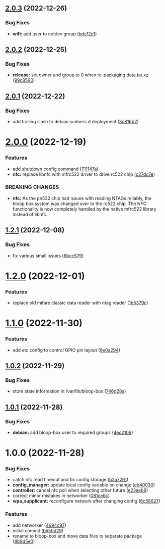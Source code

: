 ## [2.0.3](https://github.com/bloop-box/bloop-box-client/compare/v2.0.2...v2.0.3) (2022-12-26)


### Bug Fixes

* **wifi:** add user to netdev group ([bdc12e1](https://github.com/bloop-box/bloop-box-client/commit/bdc12e1a50e21b5ac062f7f61ab0d3e47362d3a8))

## [2.0.2](https://github.com/bloop-box/bloop-box-client/compare/v2.0.1...v2.0.2) (2022-12-25)


### Bug Fixes

* **release:** set owner and group to 0 when re-packaging data.tar.xz ([99c8590](https://github.com/bloop-box/bloop-box-client/commit/99c8590f26caf43f34b8c9c2345cad3f6c4cfd5f))

## [2.0.1](https://github.com/bloop-box/bloop-box-client/compare/v2.0.0...v2.0.1) (2022-12-22)


### Bug Fixes

* add trailing slash to debian sudoers.d deployment ([3c816b2](https://github.com/bloop-box/bloop-box-client/commit/3c816b2a9fd628d386308544a926192540594f60))

# [2.0.0](https://github.com/bloop-box/bloop-box-client/compare/v1.2.1...v2.0.0) (2022-12-19)


### Features

* add shutdown config command ([711147a](https://github.com/bloop-box/bloop-box-client/commit/711147a908e32bec764f20df35e23601dea715f9))
* **nfc:** replace libnfc with mfrc522 driver to drive rc522 chip ([c27dc7e](https://github.com/bloop-box/bloop-box-client/commit/c27dc7e2ad2bfdff587a799d21e0ab95be3e19de))


### BREAKING CHANGES

* **nfc:** As the pn532 chip had issues with reading NTAGs reliably, the
bloop box system was changed over to the rc522 chip. The NFC functionality is
now completely handled by the native mfrc522 library instead of libnfc.

## [1.2.1](https://github.com/bloop-box/bloop-box-client/compare/v1.2.0...v1.2.1) (2022-12-08)


### Bug Fixes

* fix various small issues ([6bcc579](https://github.com/bloop-box/bloop-box-client/commit/6bcc579fb2639d5e21d7442e5e6bbad4e1549c95))

# [1.2.0](https://github.com/bloop-box/bloop-box-client/compare/v1.1.0...v1.2.0) (2022-12-01)


### Features

* replace old mifare classic data reader with ntag reader ([1b5379c](https://github.com/bloop-box/bloop-box-client/commit/1b5379c4dcc999554df970b4447df64b36cb53d5))

# [1.1.0](https://github.com/bloop-box/bloop-box-client/compare/v1.0.2...v1.1.0) (2022-11-30)


### Features

* add etc config to control GPIO pin layout ([6e0a294](https://github.com/bloop-box/bloop-box-client/commit/6e0a294200cc1d6366a1b2a81a33fb8d0ceb583e))

## [1.0.2](https://github.com/bloop-box/bloop-box-client/compare/v1.0.1...v1.0.2) (2022-11-29)


### Bug Fixes

* store state information in /var/lib/bloop-box ([746d28a](https://github.com/bloop-box/bloop-box-client/commit/746d28a3e5857435859830e2b42fc919c5f5f15d))

## [1.0.1](https://github.com/bloop-box/bloop-box-client/compare/v1.0.0...v1.0.1) (2022-11-28)


### Bug Fixes

* **debian:** add bloop-box user to required groups ([4ec2106](https://github.com/bloop-box/bloop-box-client/commit/4ec21062ac5ef0bb6ce640e5118b337e0883e20c))

# 1.0.0 (2022-11-28)


### Bug Fixes

* catch nfc read timeout and fix config storage ([b2a7291](https://github.com/bloop-box/bloop-box-client/commit/b2a7291f6aa810a21c4a114889f88ca2b832d1d8))
* **config_manager:** update local config variable on change ([eb40030](https://github.com/bloop-box/bloop-box-client/commit/eb4003029927e8b495f998e9158170738eb69171))
* **controller:** cancel nfc poll when selecting other future ([e23aeb9](https://github.com/bloop-box/bloop-box-client/commit/e23aeb97bb8e33a92e8e73cd9ba56e30beefb0a1))
* correct minor mistakes in networker ([081ce6c](https://github.com/bloop-box/bloop-box-client/commit/081ce6cc29325ef249dce2a561bc374f43c2a21f))
* **wpa_supplicant:** reconfigure network after changing config ([6c58627](https://github.com/bloop-box/bloop-box-client/commit/6c5862786be1fdc60230a2c314c92fb2cf1e0dff))


### Features

* add networker ([4694c97](https://github.com/bloop-box/bloop-box-client/commit/4694c9734222a3d72520a7b90c8485c69b0b9891))
* initial commit ([b550d29](https://github.com/bloop-box/bloop-box-client/commit/b550d298505cbbbc4f1bb173aeaaea69d8bc9f0b))
* rename to bloop-box and move data files to separate package ([8b9d5e0](https://github.com/bloop-box/bloop-box-client/commit/8b9d5e0c7e8af27da9e81c0cdd2b52b95fc53b01))
